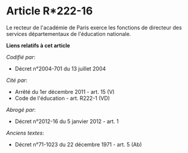 # Article R*222-16

Le recteur de l'académie de Paris exerce les fonctions de directeur des services départementaux de l'éducation nationale.

**Liens relatifs à cet article**

_Codifié par_:

  - Décret n°2004-701 du 13 juillet 2004

_Cité par_:

  - Arrêté du 1er décembre 2011 - art. 15 (V)
  - Code de l'éducation - art. R222-1 (VD)

_Abrogé par_:

  - Décret n°2012-16 du 5 janvier 2012 - art. 1

_Anciens textes_:

  - Décret n°71-1023 du 22 décembre 1971 - art. 5 (Ab)
